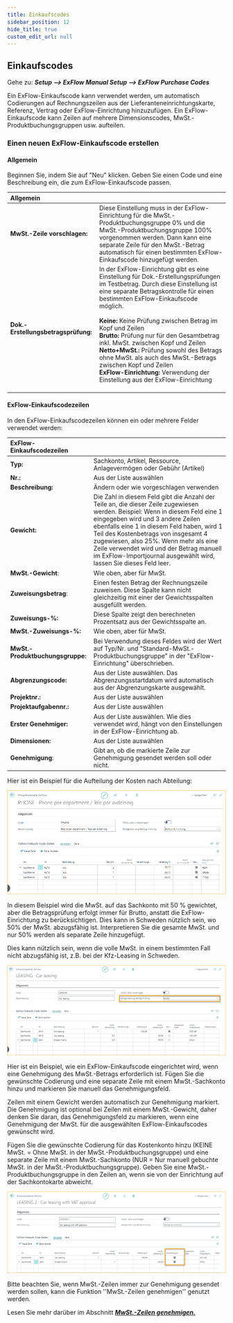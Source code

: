 ```yaml
---
title: Einkaufscodes
sidebar_position: 12
hide_title: true
custom_edit_url: null
---
```

## Einkaufscodes

Gehe zu: ***Setup \--\> ExFlow Manual Setup \--\> ExFlow Purchase Codes***

Ein ExFlow-Einkaufscode kann verwendet werden, um automatisch Codierungen auf Rechnungszeilen aus der Lieferanteneinrichtungskarte, Referenz, Vertrag oder ExFlow-Einrichtung hinzuzufügen. Ein ExFlow-Einkaufscode kann Zeilen auf mehrere Dimensionscodes, MwSt.-Produktbuchungsgruppen usw. aufteilen.

### Einen neuen ExFlow-Einkaufscode erstellen

#### Allgemein
Beginnen Sie, indem Sie auf "Neu" klicken. Geben Sie einen Code und eine Beschreibung ein, die zum ExFlow-Einkaufscode passen.

| Allgemein      |    |
|:-|:-|
| **MwSt.-Zeile vorschlagen:**             | Diese Einstellung muss in der ExFlow-Einrichtung für die MwSt.-Produktbuchungsgruppe 0% und die MwSt.-Produktbuchungsgruppe 100% vorgenommen werden. Dann kann eine separate Zeile für den MwSt.-Betrag automatisch für einen bestimmten ExFlow-Einkaufscode hinzugefügt werden.
| **Dok.-Erstellungsbetragsprüfung:**   | In der ExFlow-Einrichtung gibt es eine Einstellung für Dok.-Erstellungsprüfungen im Testbetrag. Durch diese Einstellung ist eine separate Betragskontrolle für einen bestimmten ExFlow-Einkaufscode möglich. <br/><br/>**Keine:** Keine Prüfung zwischen Betrag im Kopf und Zeilen <br/> **Brutto:** Prüfung nur für den Gesamtbetrag inkl. MwSt. zwischen Kopf und Zeilen <br/>**Netto+MwSt.:** Prüfung sowohl des Betrags ohne MwSt. als auch des MwSt.-Betrags zwischen Kopf und Zeilen <br/>**ExFlow-Einrichtung:** Verwendung der Einstellung aus der ExFlow-Einrichtung <br/><br/>

#### ExFlow-Einkaufscodezeilen

In den ExFlow-Einkaufscodezeilen können ein oder mehrere Felder verwendet werden:

| ExFlow-Einkaufscodezeilen      | |
|:-|:-|
|**Typ:**                      | Sachkonto, Artikel, Ressource, Anlagevermögen oder Gebühr (Artikel)
| **Nr.:**                      | Aus der Liste auswählen
| **Beschreibung:**              | Ändern oder wie vorgeschlagen verwenden
| **Gewicht:**                   | Die Zahl in diesem Feld gibt die Anzahl der Teile an, die dieser Zeile zugewiesen werden. Beispiel: Wenn in diesem Feld eine 1 eingegeben wird und 3 andere Zeilen ebenfalls eine 1 in diesem Feld haben, wird 1 Teil des Kostenbetrags von insgesamt 4 zugewiesen, also 25%. Wenn mehr als eine Zeile verwendet wird und der Betrag manuell im ExFlow-Importjournal ausgewählt wird, lassen Sie dieses Feld leer.
| **MwSt.-Gewicht**:               | Wie oben, aber für MwSt.
| **Zuweisungsbetrag**:        | Einen festen Betrag der Rechnungszeile zuweisen. Diese Spalte kann nicht gleichzeitig mit einer der Gewichtsspalten ausgefüllt werden.
| **Zuweisungs-%:**             | Diese Spalte zeigt den berechneten Prozentsatz aus der Gewichtsspalte an.
| **MwSt.-Zuweisungs-%:**         | Wie oben, aber für MwSt.
| **MwSt.-Produktbuchungsgruppe:**  | Bei Verwendung dieses Feldes wird der Wert auf Typ/Nr. und "Standard-MwSt.-Produktbuchungsgruppe" in der "ExFlow-Einrichtung" überschrieben.
| **Abgrenzungscode:**            | Aus der Liste auswählen. Das Abgrenzungsstartdatum wird automatisch aus der Abgrenzungskarte ausgewählt.
| **Projektnr.:**                  | Aus der Liste auswählen
| **Projektaufgabennr.:**             | Aus der Liste auswählen
| **Erster Genehmiger:**           | Aus der Liste auswählen. Wie dies verwendet wird, hängt von den Einstellungen in der ExFlow-Einrichtung ab.
| **Dimensionen:**               | Aus der Liste auswählen
| **Genehmigung**:                 | Gibt an, ob die markierte Zeile zur Genehmigung gesendet werden soll oder nicht.

Hier ist ein Beispiel für die Aufteilung der Kosten nach Abteilung:

![ExFlow Purchase Code Card](../../images/puchase-code-001.png)

In diesem Beispiel wird die MwSt. auf das Sachkonto mit 50 % gewichtet, aber die Betragsprüfung erfolgt immer für Brutto, anstatt die ExFlow-Einrichtung zu berücksichtigen. Dies kann in Schweden nützlich sein, wo 50% der MwSt. abzugsfähig ist. Interpretieren Sie die gesamte MwSt. und nur 50% werden als separate Zeile hinzugefügt.

Dies kann nützlich sein, wenn die volle MwSt. in einem bestimmten Fall nicht abzugsfähig ist, z.B. bei der Kfz-Leasing in Schweden.

![ExFlow Purchase Code Card](../../images/puchase-code-002.png)

Hier ist ein Beispiel, wie ein ExFlow-Einkaufscode eingerichtet wird, wenn eine Genehmigung des MwSt.-Betrags erforderlich ist. Fügen Sie die gewünschte Codierung und eine separate Zeile mit einem MwSt.-Sachkonto hinzu und markieren Sie manuell das Genehmigungsfeld.

Zeilen mit einem Gewicht werden automatisch zur Genehmigung markiert. Die Genehmigung ist optional bei Zeilen mit einem MwSt.-Gewicht, daher denken Sie daran, das Genehmigungsfeld zu markieren, wenn eine Genehmigung der MwSt. für die ausgewählten ExFlow-Einkaufscodes gewünscht wird.

Fügen Sie die gewünschte Codierung für das Kostenkonto hinzu (KEINE MwSt. = Ohne MwSt. in der MwSt.-Produktbuchungsgruppe) und eine separate Zeile mit einem MwSt.-Sachkonto (NUR = Nur manuell gebuchte MwSt. in der MwSt.-Produktbuchungsgruppe). Geben Sie eine MwSt.-Produktbuchungsgruppe in den Zeilen an, wenn sie von der Einrichtung auf der Sachkontokarte abweicht.

![ExFlow Purchase Code Card](../../images/puchase-code-003.png)

Bitte beachten Sie, wenn MwSt.-Zeilen immer zur Genehmigung gesendet werden sollen, kann die Funktion ''MwSt.-Zeilen genehmigen'' genutzt werden.

Lesen Sie mehr darüber im Abschnitt [***MwSt.-Zeilen genehmigen.***](https://docs.signupsoftware.com/business-central/docs/user-manual/business-functionality/approve-vat-lines)
